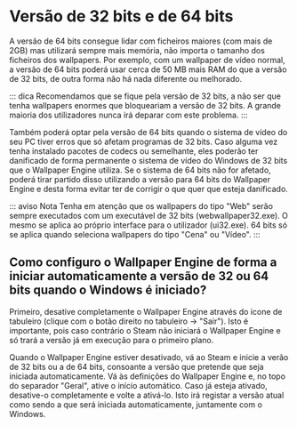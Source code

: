 # Versão de 32 bits e de 64 bits

A versão de 64 bits consegue lidar com ficheiros maiores (com mais de 2GB) mas utilizará sempre mais memória, não importa o tamanho dos ficheiros dos wallpapers. Por exemplo, com um wallpaper de vídeo normal, a versão de 64 bits poderá usar cerca de 50 MB mais RAM do que a versão de 32 bits, de outra forma não há nada diferente ou melhorado.

::: dica Recomendamos que se fique pela versão de 32 bits, a não ser que tenha wallpapers enormes que bloqueariam a versão de 32 bits. A grande maioria dos utilizadores nunca irá deparar com este problema. :::

Também poderá optar pela versão de 64 bits quando o sistema de vídeo do seu PC tiver erros que só afetam programas de 32 bits. Caso alguma vez tenha instalado pacotes de codecs ou semelhante, eles poderão ter danificado de forma permanente o sistema de vídeo do Windows de 32 bits que o Wallpaper Engine utiliza. Se o sistema de 64 bits não for afetado, poderá tirar partido disso utilizando a versão para 64 bits do Wallpaper Engine e desta forma evitar ter de corrigir o que quer que esteja danificado.

::: aviso Nota Tenha em atenção que os wallpapers do tipo "Web" serão sempre executados com um executável de 32 bits (webwallpaper32.exe). O mesmo se aplica ao próprio interface para o utilizador (ui32.exe). 64 bits só se aplica quando seleciona wallpapers do tipo "Cena" ou "Vídeo". :::

## Como configuro o Wallpaper Engine de forma a iniciar automaticamente a versão de 32 ou 64 bits quando o Windows é iniciado?

Primeiro, desative completamente o Wallpaper Engine através do ícone de tabuleiro (clique com o botão direito no tabuleiro -> "Sair"). Isto é importante, pois caso contrário o Steam não iniciará o Wallpaper Engine e só trará a versão já em execução para o primeiro plano.

Quando o Wallpaper Engine estiver desativado, vá ao Steam e inicie a verão de 32 bits ou a de 64 bits, consoante a versão que pretende que seja iniciada automaticamente. Vá às definições do Wallpaper Engine e, no topo do separador "Geral", ative o início automático. Caso já esteja ativado, desative-o completamente e volte a ativá-lo. Isto irá registar a versão atual como sendo a que será iniciada automaticamente, juntamente com o Windows. 